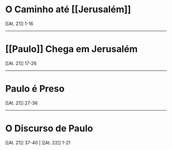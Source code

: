 # O Caminho até [[Jerusalém]]
[[At. 21]] 1-16

---
# [[Paulo]] Chega em Jerusalém
[[At. 21]] 17-26

---
# Paulo é Preso
[[At. 21]] 27-36

---
# O Discurso de Paulo
[[At. 21]] 37-40 | [[At. 22]] 1-21